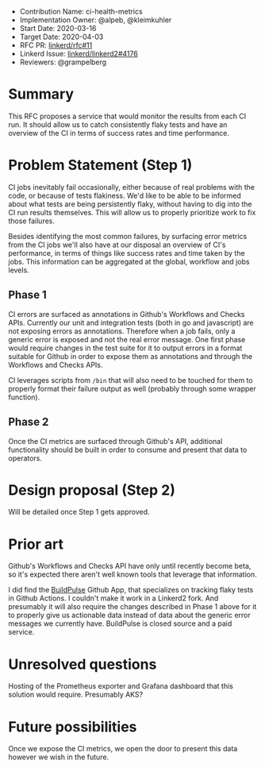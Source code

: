 - Contribution Name: ci-health-metrics
- Implementation Owner: @alpeb, @kleimkuhler
- Start Date: 2020-03-16
- Target Date: 2020-04-03
- RFC PR: [linkerd/rfc#11](https://github.com/linkerd/rfc/pull/11)
- Linkerd Issue:
  [linkerd/linkerd2#4176](https://github.com/linkerd/linkerd2/issues/4176)
- Reviewers: @grampelberg

# Summary

[summary]: #summary

This RFC proposes a service that would monitor the results from each CI run. It
should allow us to catch consistently flaky tests and have an overview of the CI
in terms of success rates and time performance.

# Problem Statement (Step 1)

[problem-statement]: #problem-statement

CI jobs inevitably fail occasionally, either because of real problems with the
code, or because of tests flakiness. We'd like to be able to be informed about
what tests are being persistently flaky, without having to dig into the CI run
results themselves. This will allow us to properly prioritize work to fix those
failures.

Besides identifying the most common failures, by surfacing error metrics from the
CI jobs we'll also have at our disposal an overview of CI's performance, in
terms of things like success rates and time taken by the jobs. This information
can be aggregated at the global, workflow and jobs levels.

## Phase 1

CI errors are surfaced as annotations in Github's Workflows and Checks APIs.
Currently our unit and integration tests (both in go and javascript) are not
exposing errors as annotations. Therefore when a job fails, only a generic error
is exposed and not the real error message. One first phase would require changes
in the test suite for it to output errors in a format suitable for Github in
order to expose them as annotations and through the Workflows and Checks APIs.

CI leverages scripts from `/bin` that will also need to be touched for them to
properly format their failure output as well (probably through some wrapper
function).

## Phase 2

Once the CI metrics are surfaced through Github's API, additional functionality
should be built in order to consume and present that data to operators.

# Design proposal (Step 2)

Will be detailed once Step 1 gets approved.

# Prior art

[prior-art]: #prior-art

Github's Workflows and Checks API have only until recently become beta, so it's
expected there aren't well known tools that leverage that information.

I did find the [BuildPulse](https://github.com/marketplace/buildpulse/) Github
App, that specializes on tracking flaky tests in Github Actions. I couldn't make
it work in a Linkerd2 fork. And presumably it will also require the changes
described in Phase 1 above for it to properly give us actionable data instead of
data about the generic error messages we currently have. BuildPulse is closed
source and a paid service.

# Unresolved questions

[unresolved-questions]: #unresolved-questions

Hosting of the Prometheus exporter and Grafana dashboard that this solution
would require. Presumably AKS?

# Future possibilities

[future-possibilities]: #future-possibilities

Once we expose the CI metrics, we open the door to present this data however we
wish in the future.
